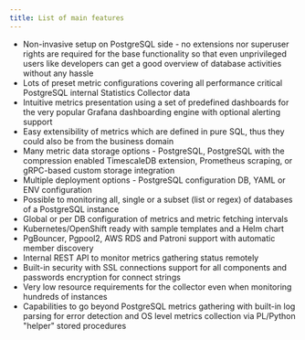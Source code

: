 ```yaml
---
title: List of main features
---
```


-   Non-invasive setup on PostgreSQL side - no extensions nor superuser
    rights are required for the base functionality so that even
    unprivileged users like developers can get a good overview of
    database activities without any hassle
-   Lots of preset metric configurations covering all performance
    critical PostgreSQL internal Statistics Collector data
-   Intuitive metrics presentation using a set of predefined dashboards
    for the very popular Grafana dashboarding engine with optional
    alerting support
-   Easy extensibility of metrics which are defined in pure SQL, thus
    they could also be from the business domain
-   Many metric data storage options - PostgreSQL, PostgreSQL with the
    compression enabled TimescaleDB extension, Prometheus scraping, or 
    gRPC-based custom storage integration
-   Multiple deployment options - PostgreSQL configuration DB, YAML or
    ENV configuration
-   Possible to monitoring all, single or a subset (list or regex) of
    databases of a PostgreSQL instance
-   Global or per DB configuration of metrics and metric fetching
    intervals
-   Kubernetes/OpenShift ready with sample templates and a Helm chart
-   PgBouncer, Pgpool2, AWS RDS and Patroni support with automatic
    member discovery
-   Internal REST API to monitor metrics gathering status remotely
-   Built-in security with SSL connections support for all components
    and passwords encryption for connect strings
-   Very low resource requirements for the collector even when
    monitoring hundreds of instances
-   Capabilities to go beyond PostgreSQL metrics gathering with built-in
    log parsing for error detection and OS level metrics collection via
    PL/Python "helper" stored procedures